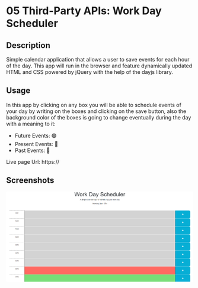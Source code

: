 # 05 Third-Party APIs: Work Day Scheduler

## Description

Simple calendar application that allows a user to save events for each hour of the day. This app will run in the browser and feature dynamically updated HTML and CSS powered by jQuery with the help of the dayjs library.

## Usage

In this app by clicking on any box you will be able to schedule events of your day by writing on the boxes and clicking on the save button, also the background color of the boxes is going to change eventually during the day with a meaning to it:
- Future Events: 🟢
- Present Events: 🔴
- Past Events: 🔘

Live page Url: https://

## Screenshots
![Horiseon](/assets/images/DaySchedulerScreenshot.PNG "Day Scheduler App Screenshot")